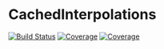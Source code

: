# CachedInterpolations

[![Build Status](https://travis-ci.com/aurelio-amerio/CachedInterpolations.jl.svg?branch=main)](https://travis-ci.com/aurelio-amerio/CachedInterpolations.jl)
[![Coverage](https://codecov.io/gh/aurelio-amerio/CachedInterpolations.jl/branch/main/graph/badge.svg)](https://codecov.io/gh/aurelio-amerio/CachedInterpolations.jl)
[![Coverage](https://coveralls.io/repos/github/aurelio-amerio/CachedInterpolations.jl/badge.svg?branch=main)](https://coveralls.io/github/aurelio-amerio/CachedInterpolations.jl?branch=main)
